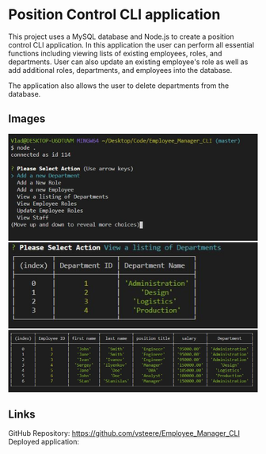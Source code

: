 # Position Control CLI application

This project uses a MySQL database and Node.js to create a position control CLI application. In this application the user can perform all essential functions including viewing lists of existing employees, roles, and departments. User can also update an existing employee's role as well as add additional roles, departments, and employees into the database. 

The application also allows the user to delete departments from the database. 

## Images
![Alt text](/Assets/pic1.JPG?raw=true "image of CLI app")
![Alt text](/Assets/pic2.JPG?raw=true "image of CLI app")
![Alt text](/Assets/pic3.JPG?raw=true "image of CLI app")

## Links

GitHub Repository: https://github.com/vsteere/Employee_Manager_CLI
Deployed application: 


